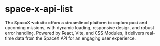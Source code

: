 # space-x-api-list
The SpaceX website offers a streamlined platform to explore past and upcoming missions, with dynamic loading, responsive design, and robust error handling. Powered by React, Vite, and CSS Modules, it delivers real-time data from the SpaceX API for an engaging user experience.
